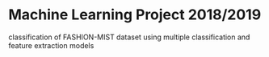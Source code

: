 # Machine Learning Project 2018/2019

classification of FASHION-MIST dataset using multiple classification and feature extraction models
